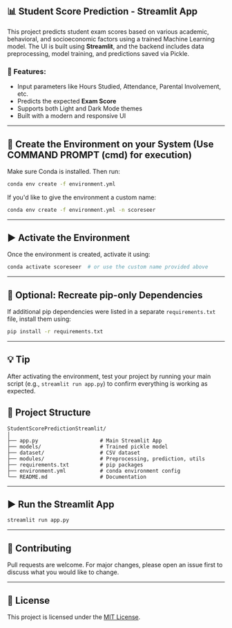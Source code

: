 ## 📊 Student Score Prediction - Streamlit App

This project predicts student exam scores based on various academic, behavioral, and socioeconomic factors using a trained Machine Learning model. The UI is built using **Streamlit**, and the backend includes data preprocessing, model training, and predictions saved via Pickle.

### 🚀 Features:
- Input parameters like Hours Studied, Attendance, Parental Involvement, etc.
- Predicts the expected **Exam Score**
- Supports both Light and Dark Mode themes
- Built with a modern and responsive UI
---

## 🔧 Create the Environment on your System (Use COMMAND PROMPT (cmd) for execution)

Make sure Conda is installed. Then run:


```bash
conda env create -f environment.yml
````

If you'd like to give the environment a custom name:

```bash
conda env create -f environment.yml -n scoreseer
```

---

## ▶️ Activate the Environment

Once the environment is created, activate it using:

```bash
conda activate scoreseer  # or use the custom name provided above
```

---

## 🧪 Optional: Recreate pip-only Dependencies

If additional pip dependencies were listed in a separate `requirements.txt` file, install them using:

```bash
pip install -r requirements.txt
```

---

## 💡 Tip

After activating the environment, test your project by running your main script (e.g., `streamlit run app.py`) to confirm everything is working as expected.




## 📁 Project Structure

```
StudentScorePredictionStreamlit/
│
├── app.py                    # Main Streamlit App
├── models/                   # Trained pickle model
├── dataset/                  # CSV dataset
├── modules/                  # Preprocessing, prediction, utils
├── requirements.txt          # pip packages
├── environment.yml           # conda environment config
└── README.md                 # Documentation
```

---

## ▶️ Run the Streamlit App

```bash
streamlit run app.py
```

---

## 🤝 Contributing

Pull requests are welcome. For major changes, please open an issue first to discuss what you would like to change.

---

## 📜 License

This project is licensed under the [MIT License](LICENSE).

